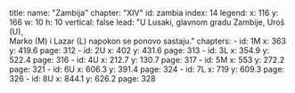 title: 
    name: "Zambija"
    chapter: "XIV"
id: zambia
index: 14
legend:
    x: 116
    y: 166
    w: 10 
    h: 10
vertical: false
lead: "U Lusaki, glavnom gradu Zambije, Uroš (U),<br> Marko (M) i Lazar (L) napokon se ponovo sastaju."
chapters: 
    - id: 1M
      x: 363
      y: 419.6
      page: 312
    - id: 2U
      x: 402
      y: 431.6
      page: 313
    - id: 3L
      x: 354.9
      y: 522.4
      page: 316
    - id: 4U
      x: 212.7
      y: 130.7
      page: 317 
    - id: 5M
      x: 553
      y: 272.2
      page: 321
    - id: 6U
      x: 606.3
      y: 391.4
      page: 324
    - id: 7L
      x: 719
      y: 609.3
      page: 326 
    - id: 8U
      x: 844.1
      y: 626.2
      page: 328